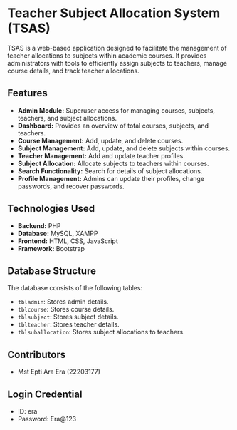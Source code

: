 # Teacher Subject Allocation System (TSAS)

TSAS is a web-based application designed to facilitate the management of teacher allocations to subjects within academic courses. It provides administrators with tools to efficiently assign subjects to teachers, manage course details, and track teacher allocations.

## Features

- **Admin Module:** Superuser access for managing courses, subjects, teachers, and subject allocations.
- **Dashboard:** Provides an overview of total courses, subjects, and teachers.
- **Course Management:** Add, update, and delete courses.
- **Subject Management:** Add, update, and delete subjects within courses.
- **Teacher Management:** Add and update teacher profiles.
- **Subject Allocation:** Allocate subjects to teachers within courses.
- **Search Functionality:** Search for details of subject allocations.
- **Profile Management:** Admins can update their profiles, change passwords, and recover passwords.


## Technologies Used

- **Backend:** PHP
- **Database:** MySQL, XAMPP
- **Frontend:** HTML, CSS, JavaScript
- **Framework:** Bootstrap

## Database Structure

The database consists of the following tables:

- `tbladmin`: Stores admin details.
- `tblcourse`: Stores course details.
- `tblsubject`: Stores subject details.
- `tblteacher`: Stores teacher details.
- `tblsuballocation`: Stores subject allocations to teachers.


## Contributors

- Mst Epti Ara Era (22203177)

## Login Credential
- ID: era
- Password: Era@123
